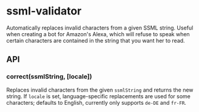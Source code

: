 # ssml-validator
Automatically replaces invalid characters from a given SSML string.
Useful when creating a bot for Amazon's Alexa, which will refuse to speak when certain characters are contained in the string that you want her to read.

## API

### correct(ssmlString, [locale])

Replaces invalid characters from the given `ssmlString` and returns the new string.
If `locale` is set, language-specific replacements are used for some characters; defaults to English, currently only supports `de-DE` and `fr-FR`.

